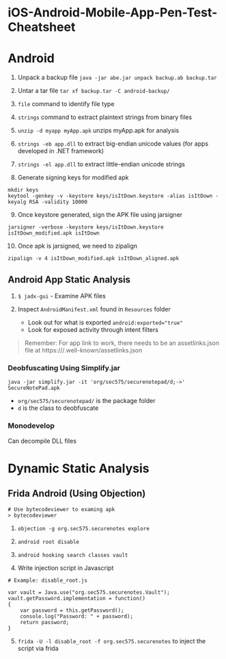 # iOS-Android-Mobile-App-Pen-Test-Cheatsheet

# Android

1. Unpack a backup file 
`java -jar abe.jar unpack backup.ab backup.tar`

2. Untar a tar file
`tar xf backup.tar -C android-backup/`

3. `file` command to identify file type

4. `strings` command to extract plaintext strings from binary files

5. `unzip -d myapp myApp.apk` unzips myApp.apk for analysis

6. `strings -eb app.dll` to extract big-endian unicode values (for apps developed in .NET framework)

7. `strings -el app.dll` to extract little-endian unicode strings

8. Generate signing keys for modified apk
```
mkdir keys
keytool -genkey -v -keystore keys/isItDown.keystore -alias isItDown -keyalg RSA -validity 10000
```

9. Once keystore generated, sign the APK file using jarsigner
```
jarsigner -verbose -keystore keys/isItDown.keystore isItDown_modified.apk isItDown

```

10. Once apk is jarsigned, we need to zipalign
```
zipalign -v 4 isItDown_modified.apk isItDown_aligned.apk
```

 
## Android App Static Analysis

1. `$ jadx-gui` - Examine APK files

2. Inspect `AndroidManifest.xml` found in `Resources` folder
	- Look out for what is exported `android:exported="true"`
	- Look for exposed activity through intent filters

> Remember: For app link to work, there needs to be an assetlinks.json file at https://<app-link>/.well-known/assetlinks.json

### Deobfuscating Using Simplify.jar
```
java -jar simplify.jar -it 'org/sec575/securenotepad/d;->' SecureNotePad.apk
```
- `org/sec575/securenotepad/` is the package folder 
- `d` is the class to deobfuscate


### Monodevelop
Can decompile DLL files

# Dynamic Static Analysis

## Frida Android (Using Objection)

```
# Use bytecodeviewer to examing apk
> bytecodeviewer
```

1. `objection -g org.sec575.securenotes explore` 

2. `android root disable` 

3. `android hooking search classes vault`

4. Write injection script in Javascript
```
# Example: disable_root.js

var vault = Java.use("org.sec575.securenotes.Vault");
vault.getPassword.implementation = function()
{
    var password = this.getPassword();
    console.log("Password: " + password);
    return password;
}

```
5. `frida -U -l disable_root -f org.sec575.securenotes` to inject the script via frida 

